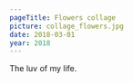 ```yaml
---
pageTitle: Flowers collage
picture: collage_flowers.jpg
date: 2018-03-01
year: 2018
---
```


The luv of my life.